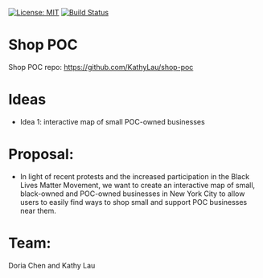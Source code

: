 [![License: MIT](https://img.shields.io/badge/License-MIT-yellow.svg)](https://opensource.org/licenses/MIT)
[![Build Status](https://travis-ci.org/doriachen/shop-poc.png?branch=master)](https://travis-ci.org/doriachen/shop-poc)
# Shop POC
Shop POC repo: https://github.com/KathyLau/shop-poc
# Ideas
- Idea 1: interactive map of small POC-owned businesses
# Proposal:
- In light of recent protests and the increased participation in the Black Lives Matter Movement, we want to create an interactive map of small, black-owned and POC-owned businesses in New York City to allow users to easily find ways to shop small and support POC businesses near them.
# Team:
Doria Chen and Kathy Lau
